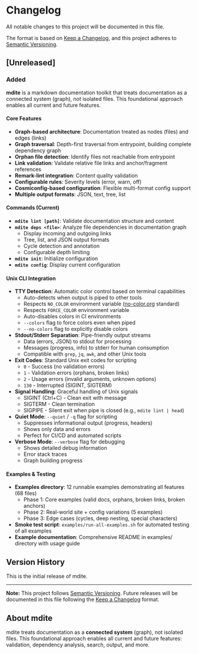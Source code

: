 # Changelog

All notable changes to this project will be documented in this file.

The format is based on [Keep a Changelog](https://keepachangelog.com/en/1.0.0/),
and this project adheres to [Semantic Versioning](https://semver.org/spec/v2.0.0.html).

## [Unreleased]

### Added

**mdite** is a markdown documentation toolkit that treats documentation as a connected system (graph), not isolated files. This foundational approach enables all current and future features.

#### Core Features
- **Graph-based architecture**: Documentation treated as nodes (files) and edges (links)
- **Graph traversal**: Depth-first traversal from entrypoint, building complete dependency graph
- **Orphan file detection**: Identify files not reachable from entrypoint
- **Link validation**: Validate relative file links and anchor/fragment references
- **Remark-lint integration**: Content quality validation
- **Configurable rules**: Severity levels (error, warn, off)
- **Cosmiconfig-based configuration**: Flexible multi-format config support
- **Multiple output formats**: JSON, text, tree, list

#### Commands (Current)
- **`mdite lint [path]`**: Validate documentation structure and content
- **`mdite deps <file>`**: Analyze file dependencies in documentation graph
  - Display incoming and outgoing links
  - Tree, list, and JSON output formats
  - Cycle detection and annotation
  - Configurable depth limiting
- **`mdite init`**: Initialize configuration
- **`mdite config`**: Display current configuration

#### Unix CLI Integration
- **TTY Detection**: Automatic color control based on terminal capabilities
  - Auto-detects when output is piped to other tools
  - Respects `NO_COLOR` environment variable ([no-color.org](https://no-color.org) standard)
  - Respects `FORCE_COLOR` environment variable
  - Auto-disables colors in CI environments
  - `--colors` flag to force colors even when piped
  - `--no-colors` flag to explicitly disable colors
- **Stdout/Stderr Separation**: Pipe-friendly output streams
  - Data (errors, JSON) to stdout for processing
  - Messages (progress, info) to stderr for human consumption
  - Compatible with `grep`, `jq`, `awk`, and other Unix tools
- **Exit Codes**: Standard Unix exit codes for scripting
  - `0` - Success (no validation errors)
  - `1` - Validation errors (orphans, broken links)
  - `2` - Usage errors (invalid arguments, unknown options)
  - `130` - Interrupted (SIGINT, SIGTERM)
- **Signal Handling**: Graceful handling of Unix signals
  - SIGINT (Ctrl+C) - Clean exit with message
  - SIGTERM - Clean termination
  - SIGPIPE - Silent exit when pipe is closed (e.g., `mdite lint | head`)
- **Quiet Mode**: `--quiet` / `-q` flag for scripting
  - Suppresses informational output (progress, headers)
  - Shows only data and errors
  - Perfect for CI/CD and automated scripts
- **Verbose Mode**: `--verbose` flag for debugging
  - Shows detailed debug information
  - Error stack traces
  - Graph building progress

#### Examples & Testing
- **Examples directory**: 12 runnable examples demonstrating all features (68 files)
  - Phase 1: Core examples (valid docs, orphans, broken links, broken anchors)
  - Phase 2: Real-world site + config variations (5 examples)
  - Phase 3: Edge cases (cycles, deep nesting, special characters)
- **Smoke test script**: `examples/run-all-examples.sh` for automated testing of all examples
- **Example documentation**: Comprehensive README in examples/ directory with usage guide

## Version History

This is the initial release of mdite.

---

**Note:** This project follows [Semantic Versioning](https://semver.org/). Future releases will be documented in this file following the [Keep a Changelog](https://keepachangelog.com/en/1.0.0/) format.

## About mdite

mdite treats documentation as a **connected system** (graph), not isolated files. This foundational approach enables all current and future features: validation, dependency analysis, search, output, and more.
